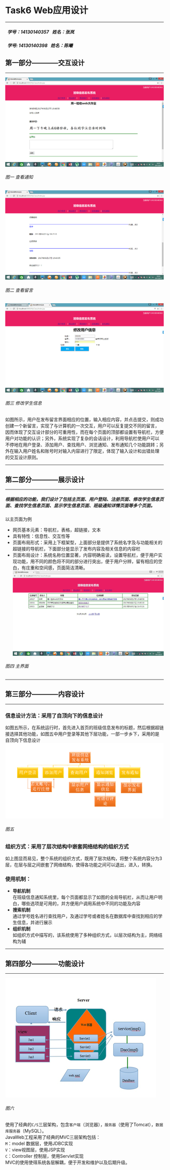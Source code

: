 # Task6 Web应用设计
****
#####   学号：14130140357   姓名：张岚
#####   学号: 14130140398   姓名：陈曦
## 第一部分————交互设计
-----
 ![image](https://github.com/shuishuizl/web/blob/master/needpicture/importmassage.png)
 ###### 图一  查看通知
 ![image](https://github.com/shuishuizl/web/blob/master/needpicture/%E4%BA%A4%E6%B5%81%E8%AE%A8%E8%AE%BA.png)
 ###### 图二  查看留言
 ![image](https://github.com/shuishuizl/web/blob/master/needpicture/%E6%9F%A5%E6%89%BE%E5%AD%A6%E7%94%9F.png)
 ###### 图三   修改学生信息    
   
 如图所示，用户在发布留言界面相应的位置，输入相应内容，并点击提交，则成功创建一个新留言，实现了与计算机的一次交互，用户可以反复提交不同的留言，
 因而体现了交互设计部分的可重用性，而在每个页面的顶部都设置有导航栏，方便用户对功能的认识；另外，系统实现了复杂的会话设计，利用导航栏使用户可以
 不停地在用户登录、添加用户、查找用户、浏览通知、发布通知几个功能跳转；另外在输入用户姓名和账号时对输入内容进行了限定，体现了输入设计和出错处理
 的交互设计原则。
   
 ------
 ## 第二部分————展示设计
 -----
 ##### 根据相应的功能，我们设计了包括主页面、用户登陆、注册页面、修改学生信息页面、查找学生信息页面、显示学生信息页面、班级通知详情页面等多个页面。
 以主页面为例
* 网页基本元素：导航栏，表格，超链接，文本
* 具有特性：信息性、交互性等
* 页面布局形式：采用上下框架型，上面部分是提供了系统名字及与功能相关的超链接的导航栏，下面部分是显示了发布内容及相关信息的内容栏
* 页面布局设计：系统名称位置显著，内容明确易读，设置导航栏，便于用户实现功能，用不同的颜色将不同的部分进行突出，便于用户分辨，留有相应的空白，有庄重和空间感，页面简洁清晰。
 ![image](https://github.com/shuishuizl/web/blob/master/needpicture/%E4%B8%BB%E7%95%8C%E9%9D%A2.jpg)
 ###### 图四  主界面
 ------
 ## 第三部分————内容设计
 ------
 ### 信息设计方法：采用了自顶向下的信息设计
 如图五所示，在系统运行时，首先进入首页的班级信息发布的标题，然后根据超链接选择其他功能，如图五中用户登录等其他下层功能，一部一步乡下，采用的是
 自顶向下信息设计
 ![image](https://github.com/shuishuizl/web/blob/master/needpicture/2017-6-18%2017-17-47.png)
 ###### 图五  
 ### 组织方式：采用了层次结构中嵌套网络结构的组织方式
 如上图显而易见，整个系统的组织方式，既用了层次结构，将整个系统内容分为3层，在层与层之间嵌套了网络结构，使得各功能之间可以退出，进入，转换。
 ### 使用机制：
 * __导航机制__  
    在班级信息通知系统里，每个页面都显示了如图的全局导航栏，从而让用户明白，哪些选项是可用的，并方便用户调用系统中不同的功能及内容
 * __搜索机制__  
    通过学号姓名进行查找用户，及通过学号或者姓名在数据库中查找到相应的学生信息，并进行展示
 * __组织机制__  
    如组织方式中描写的，该系统使用了多种组织方式，以层次结构为主，网络结构为辅  
------
 ## 第四部分————功能设计
-----
![image](https://github.com/shuishuizl/web/blob/master/needpicture/2017-6-18%2017-28-37.png)     
###### 图六  
使用了经典的`C/S`三层架构，包含`客户端`（浏览器），`服务器`（使用了Tomcat），`数据库服务器`（MySQL）。  
JavaWeb工程采用了经典的MVC三层架构包括：  
`M`：model 数据层，使用JDBC实现  
`V`：view视图层，使用JSP实现  
`C`：Controller 控制层，使用Servlet实现  
MVC的使用使得系统各层解耦，便于开发和维护以及后期升级。  

